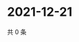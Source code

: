 # 2021-12-21

共 0 条

<!-- BEGIN WEIBO -->
<!-- 最后更新时间 Tue Dec 21 2021 07:14:46 GMT+0800 (China Standard Time) -->

<!-- END WEIBO -->
